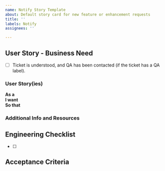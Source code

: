 ```yaml
---
name: Notify Story Template
about: Default story card for new feature or enhancement requests
title: ''
labels: Notify
assignees: ''

---
```

<!--
Remove any comment indicators like the one above or below if you want to include a section. 
We do not need what to write showing up in tickets though, so please do not uncomment those descriptions.
-->

## User Story - Business Need

- [ ] Ticket is understood, and QA has been contacted (if the ticket has a QA label).

<!--_**Required.** Please note you can have more than one story, if applicable. If this is technical work to achieve a larger initiative, the user story should represent that piece of the initiative so it’s clear what problem we are solving._-->

### User Story(ies)

**As a**    <!-- describe the affected user --><br>
**I want**  <!-- describe the need          --><br>
**So that** <!-- describe the outcome]      --> 

### Additional Info and Resources
<!--Always attempt to include additional information.  This could include screenshots, log snippets, links to applicable code files, and/or articles/websites that have relevant info on the issue. Leave blank if n/a.-->

## Engineering Checklist

- [ ] 

## Acceptance Criteria
<!--_**Required**_
- e.g. when I send an email using an identifier, we retrieve the user’s email address in VA Profile and successfully deliver the email to that recipient-->

<!--
## QA Considerations
_For QA to populate. Leave blank if QA is not applicable on this ticket._
-->

<!--
## Potential Dependencies
_Leave blank if n/a_
-->

<!--
## Out of Scope
_Leave blank if n/a_
-->
